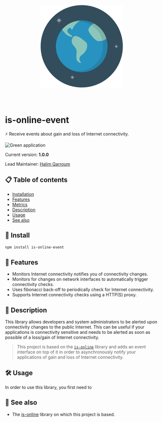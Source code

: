 <br /><br /><br />
<p align="center">
  <img width="270" src="assets/icon.png" />
</p><br /><br />

# is-online-event
:zap: Receive events about gain and loss of Internet connectivity.

![Green application](https://img.shields.io/badge/green-application-brightgreen.svg)

Current version: **1.0.0**

Lead Maintainer: [Halim Qarroum](mailto:qarroumh@amazon.lu)

## 📋 Table of contents

- [Installation](#-install)
- [Features](#-features)
- [Metrics](#-metrics)
- [Description](#-description)
- [Usage](#-usage)
- [See also](#-see-also)

## 🚀 Install

```bash
npm install is-online-event
```

## 🔖 Features

 - Monitors Internet connectivity notifies you of connectivity changes.
 - Monitors for changes on network interfaces to automatically trigger connectivity checks.
 - Uses fibonacci back-off to periodically check for Internet connectivity.
 - Supports Internet connectivity checks using a HTTP(S) proxy.

## 🔰 Description

This library allows developers and system administrators to be alerted upon connectivity changes to the public Internet. This can be useful if your applications is connectivity sensitive and needs to be alerted as soon as possible of a loss/gain of Internet connectivity.

> This project is based on the [`is-online`](https://github.com/sindresorhus/is-online) library and adds an event interface on top of it in order to asynchronously notify your applications of gain and loss of Internet connectivity.

## 🛠 Usage

In order to use this library, you first need to 

## 👀 See also

 - The [is-online](https://github.com/sindresorhus/is-online) library on which this project is based.
